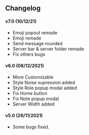 ## Changelog

#### v7.0 (10/12/21)
* Emoji popout remade
* Emoji remade
* Send message rounded
* Server bar & server folder remade
* Fix others bugs

#### v6.0 (08/12/2021)
* More Customizable
* Style Noise supression added
* Style Role popup modal added
* Fix Home button
* Fix Note popup modal
* Server Width added

#### v5.0 (26/11/2021)
* Some bugs fixed.
